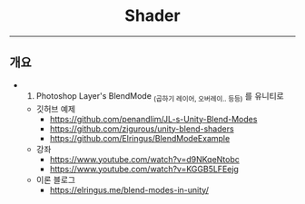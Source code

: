 <h1 align="center"> Shader </h1>

---

## 개요

* 1. Photoshop Layer's BlendMode <sub>(곱하기 레이어, 오버레이.. 등등)</sub> 를 유니티로
  * 깃허브 예제
    *  https://github.com/penandlim/JL-s-Unity-Blend-Modes
    *  https://github.com/zigurous/unity-blend-shaders
    *  https://github.com/Elringus/BlendModeExample
  * 강좌 
    * https://www.youtube.com/watch?v=d9NKqeNtobc
    * https://www.youtube.com/watch?v=KGGB5LFEejg
  * 이론 블로그
    * https://elringus.me/blend-modes-in-unity/
